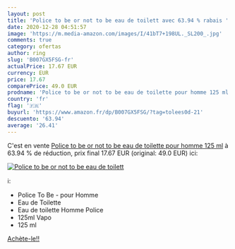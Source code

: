 ```yaml
---
layout: post
title: 'Police to be or not to be eau de toilett avec 63.94 % rabais '
date: 2020-12-28 04:51:57
image: 'https://m.media-amazon.com/images/I/41bT7+198UL._SL200_.jpg'
comments: true
category: ofertas
author: ring
slug: 'B007GX5FSG-fr'
actualPrice: 17.67 EUR
currency: EUR
price: 17.67
comparePrice: 49.0 EUR
prodname: 'Police to be or not to be eau de toilette pour homme 125 ml'
country: 'fr'
flag: '🇫🇷'
buyurl: 'https://www.amazon.fr/dp/B007GX5FSG/?tag=tolees0d-21'
descuento: '63.94'
average: '26.41'
---
```


C'est en vente [Police to be or not to be eau de toilette pour homme 125 ml](https://www.amazon.fr/dp/B007GX5FSG/?tag=tolees0d-21)  à  63.94 % de réduction, prix final  17.67 EUR (original: 49.0 EUR) ici:

[![Police to be or not to be eau de toilett](https://m.media-amazon.com/images/I/41bT7+198UL._SL200_.jpg)](https://www.amazon.fr/dp/B007GX5FSG/?tag=tolees0d-21)

ℹ️:

- Police To Be - pour Homme
- Eau de Toilette
- Eau de toilette Homme Police
- 125ml Vapo
- 125 ml

[Achète-le!!](https://www.amazon.fr/dp/B007GX5FSG/?tag=tolees0d-21)
